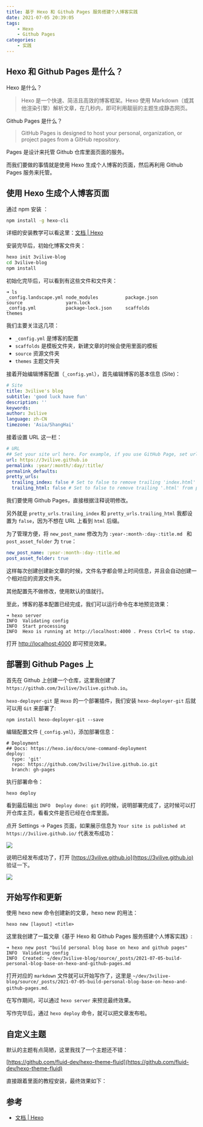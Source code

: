 ```yaml
---
title: 基于 Hexo 和 Github Pages 服务搭建个人博客实践
date: 2021-07-05 20:39:05
tags: 
    - Hexo
    - Github Pages
categories:
    - 实践
---
```


## Hexo 和 Github Pages 是什么？

Hexo 是什么？

>Hexo 是一个快速、简洁且高效的博客框架。Hexo 使用 Markdown（或其他渲染引擎）解析文章，在几秒内，即可利用靓丽的主题生成静态网页。

Github Pages 是什么？

>GitHub Pages is designed to host your personal, organization, or project pages from a GitHub repository.

Pages 是设计来托管 Github 仓库里面页面的服务。

而我们要做的事情就是使用 Hexo 生成个人博客的页面，然后再利用 Github Pages 服务来托管。

## 使用 Hexo 生成个人博客页面

通过 npm 安装 ：

```sh
npm install -g hexo-cli
```

详细的安装教学可以看这里：[文档 | Hexo](https://hexo.io/zh-cn/docs/)

安装完毕后，初始化博客文件夹：

```sh
hexo init 3vilive-blog
cd 3vilive-blog
npm install
```

初始化完毕后，可以看到有这些文件和文件夹：

```
➜ ls
_config.landscape.yml node_modules          package.json          source                yarn.lock
_config.yml           package-lock.json     scaffolds             themes
```

我们主要关注这几项：

- `_config.yml` 是博客的配置
- `scaffolds` 是模板文件夹，新建文章的时候会使用里面的模板
- `source` 资源文件夹
- `themes` 主题文件夹

接着开始编辑博客配置（`_config.yml`），首先编辑博客的基本信息 (Site)：

```yaml
# Site
title: 3vilive's blog
subtitle: 'good luck have fun'
description: ''
keywords:
author: 3vilive
language: zh-CN
timezone: 'Asia/ShangHai'
```

接着设置 URL 这一栏：

```yaml
# URL
## Set your site url here. For example, if you use GitHub Page, set url as 'https://username.github.io/project'
url: https://3vilive.github.io
permalink: :year/:month/:day/:title/
permalink_defaults:
pretty_urls:
  trailing_index: false # Set to false to remove trailing 'index.html' from permalinks
  trailing_html: false # Set to false to remove trailing '.html' from permalinks
```

我们要使用 Github Pages，直接根据注释说明修改。

另外就是 `pretty_urls.trailing_index` 和 `pretty_urls.trailing_html` 我都设置为 `false`，因为不想在 URL 上看到 `html` 后缀。

为了管理方便，将 `new_post_name` 修改为为 `:year-:month-:day-:title.md
` 和 `post_asset_folder` 为 `true`：

```yaml
new_post_name: :year-:month-:day-:title.md
post_asset_folder: true 
```

这样每次创建创建新文章的时候，文件名字都会带上时间信息，并且会自动创建一个相对应的资源文件夹。

其他配置先不做修改，使用默认的值就行。

至此，博客的基本配置已经完成，我们可以运行命令在本地预览效果：

```
➜ hexo server
INFO  Validating config
INFO  Start processing
INFO  Hexo is running at http://localhost:4000 . Press Ctrl+C to stop.
```

打开 [http://localhost:4000](http://localhost:4000) 即可预览效果。


## 部署到 Github Pages 上

首先在 Github 上创建一个仓库，这里我创建了 `https://github.com/3vilive/3vilive.github.io`。

`hexo-deployer-git` 是 `Hexo` 的一个部署插件，我们安装 `hexo-deployer-git` 后就可以用 `Git` 来部署了:

```sh
npm install hexo-deployer-git --save
```

编辑配置文件 (`_config.yml`)，添加部署信息：

```
# Deployment
## Docs: https://hexo.io/docs/one-command-deployment
deploy:
  type: 'git'
  repo: https://github.com/3vilive/3vilive.github.io.git
  branch: gh-pages
```

执行部署命令：

```
hexo deploy
```

看到最后输出 `INFO  Deploy done: git` 的时候，说明部署完成了，这时候可以打开仓库主页，看看文件是否已经在仓库里面。 

点开 Settings -> Pages 页面，如果展示信息为 `Your site is published at https://3vilive.github.io/` 代表发布成功：


![](github-pages.png)


说明已经发布成功了，打开 [https://3vilive.github.io](https://3vilive.github.io) 验证一下。

![](blog-home.png)

## 开始写作和更新

使用 hexo new 命令创建新的文章，hexo new 的用法：

```
hexo new [layout] <title>
```

这里我创建了一篇文章《基于 Hexo 和 Github Pages 服务搭建个人博客实践》:

```
➜ hexo new post "build personal blog base on hexo and github pages"
INFO  Validating config
INFO  Created: ~/dev/3vilive-blog/source/_posts/2021-07-05-build-personal-blog-base-on-hexo-and-github-pages.md
```

打开对应的 `markdown` 文件就可以开始写作了，这里是 `~/dev/3vilive-blog/source/_posts/2021-07-05-build-personal-blog-base-on-hexo-and-github-pages.md`.

在写作期间，可以通过 `hexo server` 来预览最终效果。

写作完毕后，通过 `hexo deploy` 命令，就可以把文章发布啦。

## 自定义主题

默认的主题有点简陋，这里我找了一个主题还不错：

[https://github.com/fluid-dev/hexo-theme-fluid](https://github.com/fluid-dev/hexo-theme-fluid)


直接跟着里面的教程安装，最终效果如下：






## 参考

- [文档 | Hexo](https://hexo.io/zh-cn/docs/)